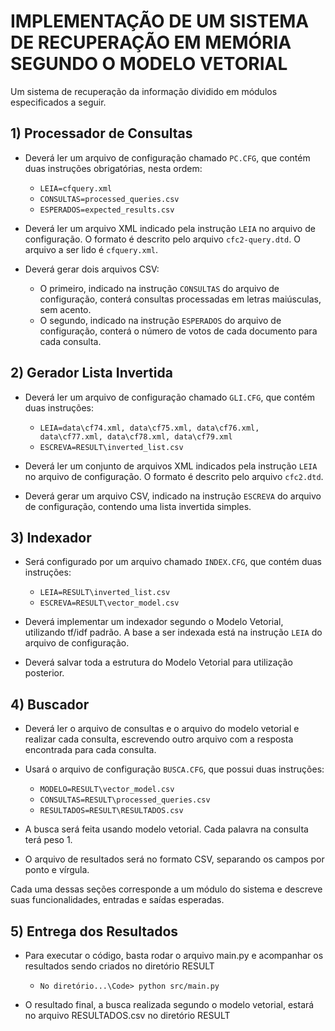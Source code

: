 # IMPLEMENTAÇÃO DE UM SISTEMA DE RECUPERAÇÃO EM MEMÓRIA SEGUNDO O MODELO VETORIAL

Um sistema de recuperação da informação dividido em módulos especificados a seguir.

## 1) Processador de Consultas

- Deverá ler um arquivo de configuração chamado `PC.CFG`, que contém duas instruções obrigatórias, nesta ordem:
  - `LEIA=cfquery.xml`
  - `CONSULTAS=processed_queries.csv`
  - `ESPERADOS=expected_results.csv`

- Deverá ler um arquivo XML indicado pela instrução `LEIA` no arquivo de configuração. O formato é descrito pelo arquivo `cfc2-query.dtd`. O arquivo a ser lido é `cfquery.xml`.

- Deverá gerar dois arquivos CSV:
  - O primeiro, indicado na instrução `CONSULTAS` do arquivo de configuração, conterá consultas processadas em letras maiúsculas, sem acento.
  - O segundo, indicado na instrução `ESPERADOS` do arquivo de configuração, conterá o número de votos de cada documento para cada consulta.

## 2) Gerador Lista Invertida

- Deverá ler um arquivo de configuração chamado `GLI.CFG`, que contém duas instruções:
  - `LEIA=data\cf74.xml, data\cf75.xml, data\cf76.xml, data\cf77.xml, data\cf78.xml, data\cf79.xml`
  - `ESCREVA=RESULT\inverted_list.csv`

- Deverá ler um conjunto de arquivos XML indicados pela instrução `LEIA` no arquivo de configuração. O formato é descrito pelo arquivo `cfc2.dtd`.

- Deverá gerar um arquivo CSV, indicado na instrução `ESCREVA` do arquivo de configuração, contendo uma lista invertida simples.

## 3) Indexador

- Será configurado por um arquivo chamado `INDEX.CFG`, que contém duas instruções:
  - `LEIA=RESULT\inverted_list.csv`
  - `ESCREVA=RESULT\vector_model.csv`

- Deverá implementar um indexador segundo o Modelo Vetorial, utilizando tf/idf padrão. A base a ser indexada está na instrução `LEIA` do arquivo de configuração.

- Deverá salvar toda a estrutura do Modelo Vetorial para utilização posterior.

## 4) Buscador

- Deverá ler o arquivo de consultas e o arquivo do modelo vetorial e realizar cada consulta, escrevendo outro arquivo com a resposta encontrada para cada consulta.

- Usará o arquivo de configuração `BUSCA.CFG`, que possui duas instruções:
  - `MODELO=RESULT\vector_model.csv`
  - `CONSULTAS=RESULT\processed_queries.csv`
  - `RESULTADOS=RESULT\RESULTADOS.csv`

- A busca será feita usando modelo vetorial. Cada palavra na consulta terá peso 1.

- O arquivo de resultados será no formato CSV, separando os campos por ponto e vírgula.

Cada uma dessas seções corresponde a um módulo do sistema e descreve suas funcionalidades, entradas e saídas esperadas.

## 5) Entrega dos Resultados

- Para executar o código, basta rodar o arquivo main.py e acompanhar os resultados sendo criados no diretório RESULT
    - `No diretório...\Code> python src/main.py`

- O resultado final, a busca realizada segundo o modelo vetorial, estará no arquivo RESULTADOS.csv no diretório RESULT